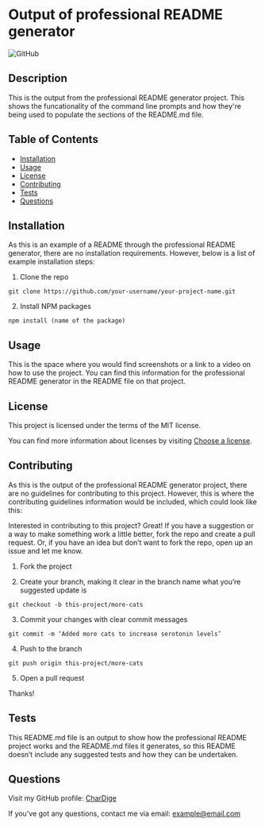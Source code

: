 # Output of professional README generator

![GitHub](https://img.shields.io/badge/license-MIT-brightgreen.svg)

## Description
        
This is the output from the professional README generator project. This shows the funcationality of the command line prompts and how they're being used to populate the sections of the README.md file.
        
## Table of Contents
        
- [Installation](#installation)
- [Usage](#usage)
- [License](#license)
- [Contributing](#contributing)
- [Tests](#tests)
- [Questions](#questions)
        
## Installation
        
As this is an example of a README through the professional README generator, there are no installation requirements. However, below is a list of example installation steps:

1. Clone the repo

`git clone https://github.com/your-username/your-project-name.git`

2. Install NPM packages

`npm install (name of the package)`

        
## Usage
        
This is the space where you would find screenshots or a link to a video on how to use the project. You can find this information for the professional README generator in the README file on that project.
        
## License
        
This project is licensed under the terms of the MIT license.

You can find more information about licenses by visiting [Choose a license](https://choosealicense.com/).
        
## Contributing
        
As this is the output of the professional README generator project, there are no guidelines for contributing to this project. However, this is where the contributing guidelines information would be included, which could look like this:

Interested in contributing to this project? Great! If you have a suggestion or a way to make something work a little better, fork the repo and create a pull request. Or, if you have an idea but don’t want to fork the repo, open up an issue and let me know.

1. Fork the project

2. Create your branch, making it clear in the branch name what you’re suggested update is

`git checkout -b this-project/more-cats`

3. Commit your changes with clear commit messages

`git commit -m ‘Added more cats to increase serotonin levels’`

4. Push to the branch

`git push origin this-project/more-cats`

5. Open a pull request

Thanks!

        
## Tests
        
This README.md file is an output to show how the professional README project works and the README.md files it generates, so this README doesn’t include any suggested tests and how they can be undertaken.
        
## Questions
        
Visit my GitHub profile: [CharDige](https://github.com/CharDige)
        
If you've got any questions, contact me via email: [example@email.com](example@email.com)